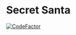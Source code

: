 # Secret Santa

[![CodeFactor](https://www.codefactor.io/repository/github/tryonelove/secret-santa/badge)](https://www.codefactor.io/repository/github/tryonelove/secret-santa)
